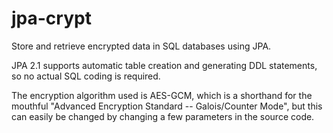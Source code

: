 # jpa-crypt

Store and retrieve encrypted data in SQL databases using JPA.

JPA 2.1 supports automatic table creation and generating DDL statements, so no actual SQL coding is required.

The encryption algorithm used is AES-GCM, which is a shorthand for the mouthful "Advanced Encryption Standard -- Galois/Counter Mode",
but this can easily be changed by changing a few parameters in the source code.

